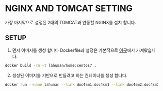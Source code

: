 NGINX AND TOMCAT SETTING
==========================

가장 마지막으로 설정된 2대의 TOMCAT과 연동할 NGINX를 설치 합니다.

SETUP
-----

1. 먼저 이미지를 생성 합니다 Dockerfile과 설정은 기본적으로 [이곳](https://github.com/lahuman/CentOS-Dockerfiles/tree/master/nginx/centos7)에서 가져왔습니다.

```bash
docker build -rm -t lahuman/home:centos7 .
```

2. 생성된 이미지를 기반으로 만들려고 하는 컨테이너를 생성 합니다.

```bash
docker run --name lahuman --link doc4sm1:doc4sm1 --link doc4sm2:doc4sm2 -d -p 80:80 -v /home/docker/lahuman.pe.kr/webapp:/webapp  --privileged=true  lahuman/home:centos7
```



